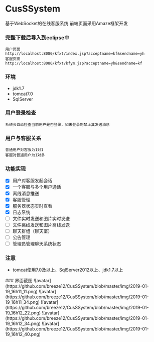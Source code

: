 # CusSSystem
基于WebSocket的在线客服系统
前端页面采用Amaze框架开发
### 完整下载后导入到eclipse中

```
用户页面
http://localhost:8080/kfxt/index.jsp?acceptname=kf&sendname=yh
客服页面
http://localhost:8080/kfxt/kfym.jsp?acceptname=yh&sendname=kf
```

### 环境

<ul>
  <li>jdk1.7</li>
  <li>tomcat7.0</li>
  <li>SqlServer</li>
</ul>

### 用户登录检查

```
系统会自动检查当前用户是否登录，如未登录则禁止其发送消息
```

### 用户与客服关系

```
普通用户对客服为1对1
客服对普通用户为1对多
```

### 功能实现
- [x] 用户对客服发起会话
- [x] 一个客服与多个用户通话
- [x] 离线消息推送
- [x] 客服管理
- [x] 服务器状态实时查看
- [x] 日志系统
- [ ] 文件实时发送和图片实时发送
- [ ] 文件离线发送和图片离线发送
- [ ] 聊天群组（聊天室）
- [ ] 公告管理
- [ ] 管理员管理聊天系统状态

### 注意
<ul>
  <li>tomcat使用7.0及以上、SqlServer2012以上、jdk1.7以上</li>
</ul>
### 界面截图
![avatar](https://github.com/breeze12/CusSSystem/blob/master/img/2019-01-19_16h11_11.png)
![avatar](https://github.com/breeze12/CusSSystem/blob/master/img/2019-01-19_16h11_34.png)
![avatar](https://github.com/breeze12/CusSSystem/blob/master/img/2019-01-19_16h12_22.png)
![avatar](https://github.com/breeze12/CusSSystem/blob/master/img/2019-01-19_16h12_34.png)
![avatar](https://github.com/breeze12/CusSSystem/blob/master/img/2019-01-19_16h12_40.png)
